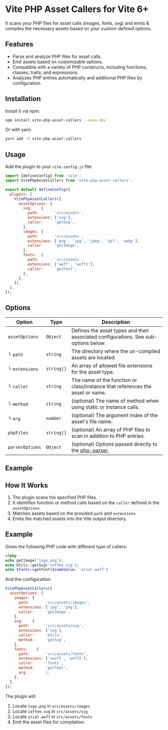 # Vite PHP Asset Callers for Vite 6+

It scans your PHP files for asset calls (images, fonts, svg) and emits & compiles the necessary assets based on your custom-defined options.

## Features

- Parse and analyze PHP files for asset calls.
- Emit assets based on customizable options.
- Compatible with a variety of PHP constructs, including functions, classes, traits, and expressions.
- Analyzes PHP entries automatically and additional PHP files by configuration.

## Installation

Install it via npm:

```bash
npm install vite-php-asset-callers --save-dev
```

Or with yarn:

```bash
yarn add -D vite-php-asset-callers
```

## Usage

Add the plugin to your `vite.config.js` file:

```javascript
import {defineConfig} from 'vite';
import VitePhpAssetCallers from 'vite-php-asset-callers';

export default defineConfig({
  plugins: [
    VitePhpAssetCallers({
      assetOptions: {
        svg:    {
          path:       'src/assets',
          extensions: ['svg'],
          caller:     'getSvg',
        },
        images: {
          path:       'src/assets',
          extensions: ['png', 'jpg', 'jpeg', 'gif', 'webp'],
          caller:     'getImage',
        },
        fonts:  {
          path:       'src/assets',
          extensions: ['woff', 'woff2'],
          caller:     'getFont',
        },
      },
    }),
  ],
});
```

## Options
| Option          | Type       | Description                                                                                     |
|-----------------|------------|-------------------------------------------------------------------------------------------------|
| `assetOptions`  | `Object`   | Defines the asset types and their associated configurations. See sub-options below.             |
| └ `path`        | `string`   | The directory where the un-compiled assets are located.                                         |
| └ `extensions`  | `string[]` | An array of allowed file extensions for the asset type.                                         |
| └ `caller`      | `string`   | The name of the function or class/instance that references the asset or name.                   |
| └ `method`      | `string`   | (optional) The name of method when using static or instance calls.                              |
| └ `arg`         | `number`   | (optional) The argument index of the asset's file name.                                         |
| `phpFiles`      | `string[]` | (optional) An array of PHP files to scan in addition to PHP entries.                            |
| `parserOptions` | `Object`   | (optional) Options passed directly to the [php-parser](https://github.com/glayzzle/php-parser). |


## Example

## How It Works

1. The plugin scans the specified PHP files.
2. It identifies function or method calls based on the `caller` defined in the `assetOptions`.
3. Matches assets based on the provided `path` and `extensions`.
4. Emits the matched assets into the Vite output directory.

## Example

Given the following PHP code with different type of callers:

```php
<?php
echo getImage('logo.png');
echo Utils::getSvg('coffee.svg');
echo $fonts->getFont($someValue, 'arial.woff')
```

And the configuration:

```javascript
VitePhpAssetCallers({
  assetOptions: {
    images: {
      path:       'src/assets/images',
      extensions: ['jpg', 'png'],
      caller:     'getImage',
    },
    svg:    {
      path:       'src/assets/svg',
      extensions: ['svg'],
      caller:     'Utils',
      method:     'getSvg',
    },
    fonts:    {
      path:       'src/assets/fonts',
      extensions: ['swoff', 'woff2'],
      caller:     'fonts',
      method:     'getfont',
      arg:        1,
    },
  },
});
```

The plugin will:

1. Locate `logo.png` in `src/assets/images` 
2. Locate `coffee.svg` in `src/assets/svg` 
3. Locate `arial.woff` in `src/assets/fonts` 
4. Emit the asset files for compilation.

